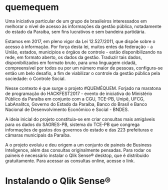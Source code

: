 # quemequem
Uma iniciativa particular de um grupo de brasileiros interessados em melhorar o nível de acesso às informações da gestão pública, notadamente do estado da Paraíba, sem fins lucrativos e sem bandeira partidária.</p>

Estamos em 2017, em pleno vigor da Lei 12.527/2011, que dispõe sobre o acesso à informação. Por força desta lei, muitos entes da federação - a União, estados, municípios e órgãos de controle - estão disponibilizando na rede, em formato aberto, os dados da gestão. Traduzir tais dados, disponibilizados em formato bruto, para uma linguagem cidadã, compreensível por todos ou por um número maior de pessoas, configura-se então um belo desafio, a fim de viabilizar o controle da gestão pública pela sociedade: o Controle Social.</p>

Nesse contexto é que surge o projeto #QUEMÉQUEM. Forjado na maratona de programação do HACKFEST2017 - evento de iniciativa do Ministério Público da Paraíba em conjunto com a CGU, TCE-PB, Unipê, UFCG, LabAnalitcs, Governo do Estado da Paraíba, Banco do Brasil e Banco Nacional de Desenvolvimento Econômico e Social - BNDES.</p>

A ideia inicial do projeto constituia-se em criar consultas mais amigáveis para os dados do SAGRES-PB, sistema do TCE-PB que congrega informações de gastos dos governos do estado e das 223 prefeituras e câmaras municipais da Paraíba.</p>

A o projeto evoluiu e deu origem a um conjunto de paineis de Business Inteligence, além das consultas originalmente pensadas. Para rodar os paineis é necessário instalar o Qlik Sense® desktop, que é distribuido gratuitamente. Para acessar as consultas online, acesse o link.

# Instalando o Qlik Sense®
